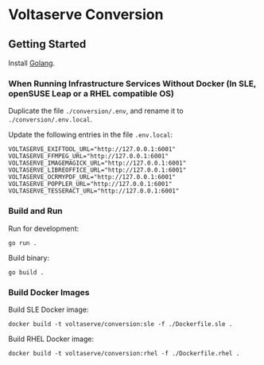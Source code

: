 # Voltaserve Conversion

## Getting Started

Install [Golang](https://go.dev/doc/install).

### When Running Infrastructure Services Without Docker (In SLE, openSUSE Leap or a RHEL compatible OS)

Duplicate the file `./conversion/.env`, and rename it to `./conversion/.env.local`.

Update the following entries in the file `.env.local`:

```properties
VOLTASERVE_EXIFTOOL_URL="http://127.0.0.1:6001"
VOLTASERVE_FFMPEG_URL="http://127.0.0.1:6001"
VOLTASERVE_IMAGEMAGICK_URL="http://127.0.0.1:6001"
VOLTASERVE_LIBREOFFICE_URL="http://127.0.0.1:6001"
VOLTASERVE_OCRMYPDF_URL="http://127.0.0.1:6001"
VOLTASERVE_POPPLER_URL="http://127.0.0.1:6001"
VOLTASERVE_TESSERACT_URL="http://127.0.0.1:6001"
```

### Build and Run

Run for development:

```shell
go run .
```

Build binary:

```shell
go build .
```

### Build Docker Images

Build SLE Docker image:

```shell
docker build -t voltaserve/conversion:sle -f ./Dockerfile.sle .
```

Build RHEL Docker image:

```shell
docker build -t voltaserve/conversion:rhel -f ./Dockerfile.rhel .
```
